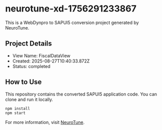 # neurotune-xd-1756291233867
This is a WebDynpro to SAPUI5 conversion project generated by NeuroTune.

## Project Details
- View Name: FiscalDataView
- Created: 2025-08-27T10:40:33.872Z
- Status: completed

## How to Use
This repository contains the converted SAPUI5 application code. You can clone and run it locally.

```
npm install
npm start
```

For more information, visit [NeuroTune](https://neurotune.com).
        